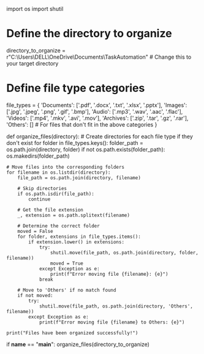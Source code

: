 import os
import shutil

# Define the directory to organize
directory_to_organize = r"C:\Users\DELL\OneDrive\Documents\TaskAutomation"  # Change this to your target directory

# Define file type categories
file_types = {
    'Documents': ['.pdf', '.docx', '.txt', '.xlsx', '.pptx'],
    'Images': ['.jpg', '.jpeg', '.png', '.gif', '.bmp'],
    'Audio': ['.mp3', '.wav', '.aac', '.flac'],
    'Videos': ['.mp4', '.mkv', '.avi', '.mov'],
    'Archives': ['.zip', '.tar', '.gz', '.rar'],
    'Others': []  # For files that don't fit in the above categories
}

def organize_files(directory):
    # Create directories for each file type if they don't exist
    for folder in file_types.keys():
        folder_path = os.path.join(directory, folder)
        if not os.path.exists(folder_path):
            os.makedirs(folder_path)

    # Move files into the corresponding folders
    for filename in os.listdir(directory):
        file_path = os.path.join(directory, filename)

        # Skip directories
        if os.path.isdir(file_path):
            continue

        # Get the file extension
        _, extension = os.path.splitext(filename)
        
        # Determine the correct folder
        moved = False
        for folder, extensions in file_types.items():
            if extension.lower() in extensions:
                try:
                    shutil.move(file_path, os.path.join(directory, folder, filename))
                    moved = True
                except Exception as e:
                    print(f"Error moving file {filename}: {e}")
                break
        
        # Move to 'Others' if no match found
        if not moved:
            try:
                shutil.move(file_path, os.path.join(directory, 'Others', filename))
            except Exception as e:
                print(f"Error moving file {filename} to Others: {e}")

    print("Files have been organized successfully!")

if __name__ == "__main__":
    organize_files(directory_to_organize)

